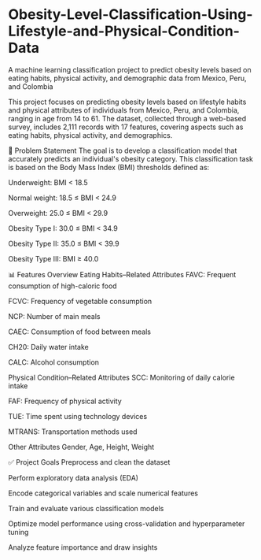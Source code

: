 # Obesity-Level-Classification-Using-Lifestyle-and-Physical-Condition-Data
A machine learning classification project to predict obesity levels based on eating habits, physical activity, and demographic data from Mexico, Peru, and Colombia

This project focuses on predicting obesity levels based on lifestyle habits and physical attributes of individuals from Mexico, Peru, and Colombia, ranging in age from 14 to 61. The dataset, collected through a web-based survey, includes 2,111 records with 17 features, covering aspects such as eating habits, physical activity, and demographics.

🧠 Problem Statement
The goal is to develop a classification model that accurately predicts an individual's obesity category. This classification task is based on the Body Mass Index (BMI) thresholds defined as:

Underweight: BMI < 18.5

Normal weight: 18.5 ≤ BMI < 24.9

Overweight: 25.0 ≤ BMI < 29.9

Obesity Type I: 30.0 ≤ BMI < 34.9

Obesity Type II: 35.0 ≤ BMI < 39.9

Obesity Type III: BMI ≥ 40.0

📊 Features Overview
Eating Habits–Related Attributes
FAVC: Frequent consumption of high-caloric food

FCVC: Frequency of vegetable consumption

NCP: Number of main meals

CAEC: Consumption of food between meals

CH20: Daily water intake

CALC: Alcohol consumption

Physical Condition–Related Attributes
SCC: Monitoring of daily calorie intake

FAF: Frequency of physical activity

TUE: Time spent using technology devices

MTRANS: Transportation methods used

Other Attributes
Gender, Age, Height, Weight

✅ Project Goals
Preprocess and clean the dataset

Perform exploratory data analysis (EDA)

Encode categorical variables and scale numerical features

Train and evaluate various classification models 

Optimize model performance using cross-validation and hyperparameter tuning

Analyze feature importance and draw insights
